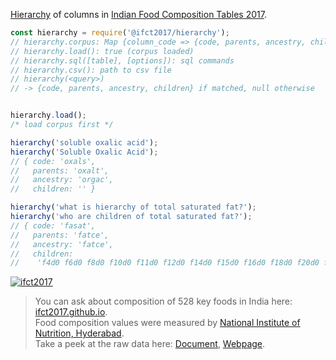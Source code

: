 [Hierarchy] of columns in [Indian Food Composition Tables 2017].

```javascript
const hierarchy = require('@ifct2017/hierarchy');
// hierarchy.corpus: Map {column_code => {code, parents, ancestry, children}}
// hierarchy.load(): true (corpus loaded)
// hierarchy.sql([table], [options]): sql commands
// hierarchy.csv(): path to csv file
// hierarchy(<query>)
// -> {code, parents, ancestry, children} if matched, null otherwise


hierarchy.load();
/* load corpus first */

hierarchy('soluble oxalic acid');
hierarchy('Soluble Oxalic Acid');
// { code: 'oxals',
//   parents: 'oxalt',
//   ancestry: 'orgac',
//   children: '' }

hierarchy('what is hierarchy of total saturated fat?');
hierarchy('who are children of total saturated fat?');
// { code: 'fasat',
//   parents: 'fatce',
//   ancestry: 'fatce',
//   children:
//    'f4d0 f6d0 f8d0 f10d0 f11d0 f12d0 f14d0 f15d0 f16d0 f18d0 f20d0 f22d0 f24d0' }
```


[![ifct2017](http://ninindia.org/images/ifct_2017.png)](https://www.npmjs.com/package/ifct2017)
> You can ask about composition of 528 key foods in India here: [ifct2017.github.io].<br>
> Food composition values were measured by [National Institute of Nutrition, Hyderabad].<br>
> Take a peek at the raw data here: [Document], [Webpage].

[Indian Food Composition Tables 2017]: http://ifct2017.com/
[Hierarchy]: https://github.com/ifct2017/hierarchy/blob/master/index.csv
[ifct2017.github.io]: https://ifct2017.github.io
[National Institute of Nutrition, Hyderabad]: http://www.ninindia.org
[Document]: https://docs.google.com/spreadsheets/d/174DDCwdVRZ0RQT8zfGFSciQltA2sIHIIRXkWiejU_JQ/edit?usp=sharing
[Webpage]: https://docs.google.com/spreadsheets/d/e/2PACX-1vR1C-FJ2driNzJ_rRVmftv_wYPo4Rz4SJKGEo-pFNccvbF3nsAFj2zmbiGHDGlX4YnozoqMydg0xBwZ/pubhtml
